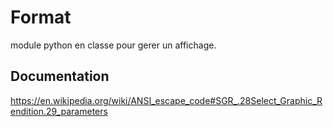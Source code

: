 # Format
module python en classe pour gerer un affichage.
## Documentation
https://en.wikipedia.org/wiki/ANSI_escape_code#SGR_.28Select_Graphic_Rendition.29_parameters
